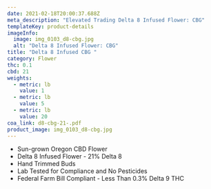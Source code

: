 ```yaml
---
date: 2021-02-18T20:00:37.688Z
meta_description: "Elevated Trading Delta 8 Infused Flower: CBG"
templateKey: product-details
imageInfo:
  image: img_0103_d8-cbg.jpg
  alt: "Delta 8 Infused Flower: CBG"
title: "Delta 8 Infused CBG "
category: Flower
thc: 0.1
cbd: 21
weights:
  - metric: lb
    value: 1
  - metric: lb
    value: 5
  - metric: lb
    value: 20
coa_link: d8-cbg-21-.pdf
product_image: img_0103_d8-cbg.jpg
---
```

* Sun-grown Oregon CBD Flower
* Delta 8 Infused Flower - 21% Delta 8
* Hand Trimmed Buds
* Lab Tested for Compliance and No Pesticides
* Federal Farm Bill Compliant - Less Than 0.3% Delta 9 THC